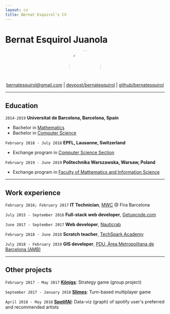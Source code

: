 ```yaml
---
layout: cv
title: Bernat Esquirol's CV
---
```

# Bernat Esquirol Juanola

<div id="profile-photo" style='text-align:center;'>
    <img src="https://drive.google.com/thumbnail?id=14EZbi-0a9x2lC3LGZXLtJQ3JyrvqP5zw" style='border-radius: 50px' width='100px'/>
</div>

<div id="webaddress"  style='text-align:center;'>
<a href="mailto:bernatesquirol@gmail.com">bernatesquirol@gmail.com</a>
  | <a href="https://devpost.com/bernatesquirol">devpost/bernatesquirol</a> | <a href="https://github.com/bernatesquirol">github/bernatesquirol</a>
</div>

------

## Education

`2014-2019`
__Universitat de Barcelona, Barcelona, Spain__

- Bachelor in [Mathematics](https://mat.ub.edu/graumatematiques/)
- Bachelor in [Computer Science](https://mat.ub.edu/grauinformatica/)

`February 2018 - July 2018`
__EPFL, Lausanne, Switzerland__

- Exchange program in [Computer Science Section](https://ic.epfl.ch/computer-science)

`February 2019 - June 2019`
__Politechnika Warszawska, Warsaw, Poland__

- Exchange program in [Faculty of Mathematics and Information Science](https://www.pw.edu.pl/engpw/Academics/Faculties/Faculty-of-Mathematics-and-Information-Science) 

------

## Work experience

`February 2016; February 2017`
__IT Technician__, [MWC](https://www.mwcbarcelona.com/) @ Fira Barcelona

`July 2015 - September 2016`
__Full-stack web developer__, [Getupcode.com](https://www.linkedin.com/company/getupcode-com/)

`June 2017 - September 2017`
__Web developer__, [Nauticrab](https://nauticrab.com/) 

`February 2018 - June 2018`
__Scratch teacher__, [TechSpark Academy](https://techsparkacademy.ch/en/home/)

`July 2018 - February 2019`
__GIS developer__, [PDU, Àrea Metropolitana de Barcelona (AMB)](http://urbanisme.amb.cat/)

------

## Other projects

`February 2017 - May 2017`
[__Königs__](https://play.google.com/store/apps/details?id=edu.ub.pis2016.pis18.konigs): Strategy game (group project)

`September 2017 - January 2018`
[__Slimes__](https://enginyeriasofwareub.github.io/ES2017F2/): Turn-based multiplayer game

`April 2018 - May 2018`
[__SpotifAI__](https://hci-spotifai.firebaseapp.com/#): Data-viz (graph) of spotify user's preferred and recommended artists

